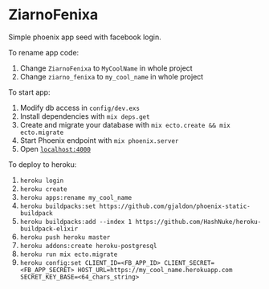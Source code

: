 # ZiarnoFenixa

Simple phoenix app seed with facebook login.

To rename app code:
  1. Change `ZiarnoFenixa` to `MyCoolName` in whole project
  2. Change `ziarno_fenixa` to `my_cool_name` in whole project

To start app:

  1. Modify db access in `config/dev.exs`
  2. Install dependencies with `mix deps.get`
  3. Create and migrate your database with `mix ecto.create && mix ecto.migrate`
  4. Start Phoenix endpoint with `mix phoenix.server`
  5. Open [`localhost:4000`](http://localhost:4000)

To deploy to heroku:

  1. `heroku login`
  2. `heroku create`
  3. `heroku apps:rename my_cool_name`
  4. `heroku buildpacks:set https://github.com/gjaldon/phoenix-static-buildpack`
  5. `heroku buildpacks:add --index 1 https://github.com/HashNuke/heroku-buildpack-elixir`
  6. `heroku push heroku master`
  7. `heroku addons:create heroku-postgresql`
  8. `heroku run mix ecto.migrate`
  9. `heroku config:set CLIENT_ID=<FB_APP_ID> CLIENT_SECRET=<FB_APP_SECRET> HOST_URL=https://my_cool_name.herokuapp.com SECRET_KEY_BASE=<64_chars_string>`
